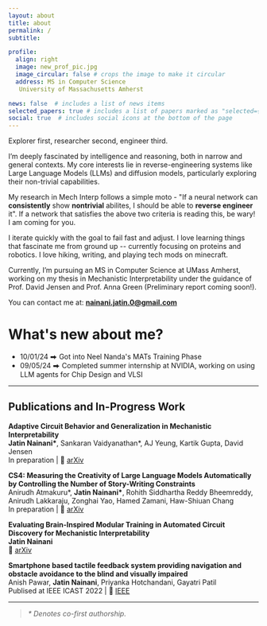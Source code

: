 ```yaml
---
layout: about
title: about
permalink: /
subtitle: 

profile:
  align: right
  image: new_prof_pic.jpg
  image_circular: false # crops the image to make it circular
  address: MS in Computer Science 
   University of Massachusetts Amherst

news: false  # includes a list of news items
selected_papers: true # includes a list of papers marked as "selected={true}"
social: true  # includes social icons at the bottom of the page
---
```

Explorer first, researcher second, engineer third.

I’m deeply fascinated by intelligence and reasoning, both in narrow and general contexts. My core interests lie in reverse-engineering systems like Large Language Models (LLMs) and diffusion models, particularly exploring their non-trivial capabilities.

My research in Mech Interp follows a simple moto - "If a neural network can **consistently** show **nontrivial** abilites, I should be able to **reverse engineer** it". If a network that satisfies the above two criteria is reading this, be wary! I am coming for you.

I iterate quickly with the goal to fail fast and adjust. I love learning things that fascinate me from ground up -- currently focusing on proteins and robotics. I love hiking, writing, and playing tech mods on minecraft.

Currently, I’m pursuing an MS in Computer Science at UMass Amherst, working on my thesis in Mechanistic Interpretability under the guidance of Prof. David Jensen and Prof. Anna Green (Preliminary report coming soon!).


You can contact me at: **nainani.jatin.0@gmail.com**
<!-- 
[And you can find my **Resume** here: CV](https://drive.google.com/file/d/1FDQonUStXESpphuAY8MdO-N8eNz0BWTp/view?usp=sharing) -->

# What's new about me?

- 10/01/24 ⮕ Got into Neel Nanda's MATs Training Phase
- 09/05/24 ⮕ Completed summer internship at NVIDIA, working on using LLM agents for Chip Design and VLSI

---

## Publications and In-Progress Work

**Adaptive Circuit Behavior and Generalization in Mechanistic Interpretability**\
**Jatin Nainani\***, Sankaran Vaidyanathan*, AJ Yeung, Kartik Gupta, David Jensen\
In preparation | 📄 [arXiv](https://arxiv.org/abs/2411.16105)


**CS4: Measuring the Creativity of Large Language Models Automatically by Controlling the Number of Story-Writing Constraints**\
Anirudh Atmakuru*, **Jatin Nainani\***, Rohith Siddhartha Reddy Bheemreddy, Anirudh Lakkaraju, Zonghai Yao, Hamed Zamani, Haw-Shiuan Chang\
In preparation | 📄 [arXiv](https://arxiv.org/abs/2410.04197)


**Evaluating Brain-Inspired Modular Training in Automated Circuit Discovery for Mechanistic Interpretability**\
**Jatin Nainani**\
📄 [arXiv](https://arxiv.org/abs/2401.03646)


**Smartphone based tactile feedback system providing navigation and obstacle avoidance to the blind and visually impaired**\
Anish Pawar, **Jatin Nainani**, Priyanka Hotchandani, Gayatri Patil\
Publised at IEEE ICAST 2022 | 📄 [IEEE](https://ieeexplore.ieee.org/abstract/document/10039535)

---
 > *\* Denotes co-first authorship.*


<!-- 
- 8/26/23 ⮕ I started my [Master of Science in Computer Science](https://www.cics.umass.edu/) at [University of Massachusetts Amherst](https://www.umass.edu/)!

- 7/25/23 ⮕ Completed my 6 month internship with [AdSkate, Inc](https://www.adskate.com/). I worked as a Machine Learning Research Intern, find more details in my [Experience Section](/experience).

- 5/25/23 ⮕ Completed my Bachelor of Technology in Electronics and Telecommunication Engineering with a CGPA of 9.51/10 (3.89/4). My thesis will be public soon!

- 5/5/23 ⮕ Paper published in Springer Proceedings, link can be found here: [https://link.springer.com/chapter/10.1007/978-3-031-31164-2_36](https://link.springer.com/chapter/10.1007/978-3-031-31164-2_36).

- 4/30/23 ⮕ Preprint of my project on Local Image Search through text - Zero Search is now Available here: [https://arxiv.org/abs/2305.00715](https://arxiv.org/abs/2305.00715)

- 2/13/23 ⮕ One of my papers just got published in IEEE, link can be found here: [https://ieeexplore.ieee.org/abstract/document/10039535](https://ieeexplore.ieee.org/abstract/document/10039535).

- 12/3/22 ⮕ My paper in ICIVC 2022 was awarded the [**Best Paper** for the category of Intelligent Systems](https://drive.google.com/file/d/1xjYcPkqsHTjtDvOcoD_W4Qxb-M4X0M87/view?usp=share_link). 

- 11/27/22 ⮕ I just presented [my paper](https://arxiv.org/abs/2209.12664) in 2nd International Conference on Intelligent Vision and Computing [(ICIVC 2022)](https://www.icivc22.scrs.in). I had a wonderful time there, got to meet some amazing professors and experts in the field.

- 9/10/22 ⮕ Organised and hosted a workshop on Reinforcement Learning as the lead of [SMLRA](https://smlra-kjsce.github.io/#/). Find more on [my Teaching Tab](/teaching/).

- 8/25/22 ⮕ Completed my internship in [AdSkate](https://www.adskate.com/) under [Dr. Shreyas Venugopalan](https://scholar.google.com/citations?user=m0otvlsAAAAJ&hl=en&oi=ao). I worked on Multilingual Article Categorization, using Word embedding and Ensemble models. We tackled problems in NLP, Hierarchial Text Classification, Big Data Analysis and API Handling.

- 2/16/22 ⮕ Completed a certification from IIT-Madras on [Demystifying the Brain](https://nptel.ac.in/courses/102106066). Through this I was able to upskill myself in the area of computational neuroscience.

- 8/26/21 ⮕ My team was awarded as one of the three winners in [Google's Developer Student Clubs 2021 Solution Challenge](https://developers.google.com/community/gdsc-solution-challenge/winners) for our project [**Eye of God**](/projects/1_project/). This aim of the competition was to create a fully developed project that could create a positive impact on the community through the UN's 17 Sustainable Development Goals. Youtube vid of our demo: [https://www.youtube.com/watch?v=mmprcC3SH_A](Click here) 



 -->
